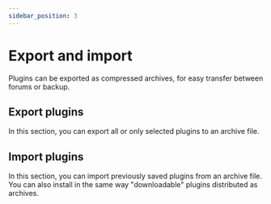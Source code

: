 ```yaml
---
sidebar_position: 3
---
```


# Export and import
Plugins can be exported as compressed archives, for easy transfer between forums or backup.

## Export plugins
In this section, you can export all or only selected plugins to an archive file.

## Import plugins
In this section, you can import previously saved plugins from an archive file. You can also install in the same way "downloadable" plugins distributed as archives.
